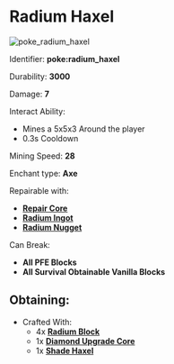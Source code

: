 # Radium Haxel

![poke\_radium\_haxel](https://github.com/ItsMePok/PFE/assets/136857747/1d19d0a5-ec3a-416f-bf83-9b24005a1e65)

Identifier: **poke:radium\_haxel**

Durability: **3000**

Damage: **7**

Interact Ability:

* Mines a 5x5x3 Around the player
* 0.3s Cooldown

Mining Speed: **28**

Enchant type: **Axe**

Repairable with:

* [**Repair Core**](https://pfewiki.gitbook.io/home/items/cores/repair-core)
* [**Radium Ingot**](https://github.com/ItsMePok/PFE/wiki/Radium-Ingot)
* [**Radium Nugget**](https://github.com/ItsMePok/PFE/wiki/Radium-Nugget)

Can Break:

* **All PFE Blocks**
* **All Survival Obtainable Vanilla Blocks**

## Obtaining:

* Crafted With:
  * 4x [**Radium Block**](https://github.com/ItsMePok/PFE/wiki/Radium-Block)
  * 1x [**Diamond Upgrade Core**](https://github.com/ItsMePok/PFE/wiki/Diamond-Upgrade-Core)
  * 1x [**Shade Haxel**](https://github.com/ItsMePok/PFE/wiki/Shade-Haxel)
